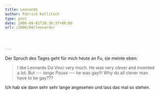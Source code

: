 ```yaml
---
title: Leonardo
author: Patrick Kollitsch
type: post
date: 2006-08-01T10:38:37+00:00
url: /2006/08/leonardo/




---
```

Der Spruch des Tages geht f&uuml;r mich heute an Fu, sie meinte eben:

> I like Leonardo Da Vinci very much. He was very clever and invented a lot. But --- _lange Pause_ --- he was gay!!! Why do all clever man have to be gay???

Ich hab sie dann sehr sehr lange angesehen und lass das mal so stehen.
